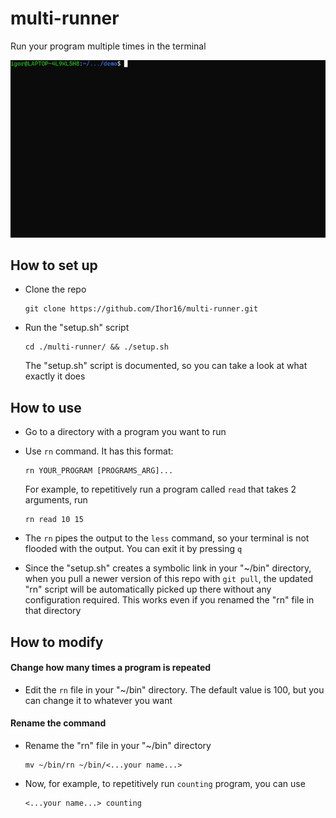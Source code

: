 # multi-runner

Run your program multiple times in the terminal

![demo.gif](./docs/demo.gif)

## How to set up

* Clone the repo
  
  ```
  git clone https://github.com/Ihor16/multi-runner.git
  ```

* Run the "setup.sh" script
  
  ```
  cd ./multi-runner/ && ./setup.sh
  ```
  
  The "setup.sh" script is documented, so you can take a look at what exactly it does

## How to use

* Go to a directory with a program you want to run

* Use `rn` command. It has this format: 
  
  ```
  rn YOUR_PROGRAM [PROGRAMS_ARG]...
  ```
  
  For example, to repetitively run a program called `read` that takes 2 arguments, run
  
  ```
  rn read 10 15
  ```

* The `rn` pipes the output to the `less` command, so your terminal is not flooded with the output. You can exit it by pressing `q`

* Since the "setup.sh" creates a symbolic link in your "~/bin" directory, when you pull a newer version of this repo with `git pull`, the updated "rn" script will be automatically picked up there without any configuration required. This works even if you renamed the "rn" file in that directory

## How to modify

#### Change how many times a program is repeated

* Edit the `rn` file in your "~/bin" directory. The default value is 100, but you can change it to whatever you want

#### Rename the command

* Rename the "rn" file in your "~/bin" directory
  
  ```
  mv ~/bin/rn ~/bin/<...your name...>
  ```

* Now, for example, to repetitively run `counting` program, you can use 
  
  ```
  <...your name...> counting
  ```
